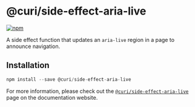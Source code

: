 # @curi/side-effect-aria-live

[![npm][badge]][npm-link]

[badge]: https://img.shields.io/npm/v/@curi/side-effect-aria-live.svg
[npm-link]: https://npmjs.com/package/@curi/side-effect-aria-live

A side effect function that updates an `aria-live` region in a page to announce navigation.

## Installation

```js
npm install --save @curi/side-effect-aria-live
```

For more information, please check out the [`@curi/side-effect-aria-live`](https://curi.js.org/packages/@curi/side-effect-aria-live) page on the documentation website.

